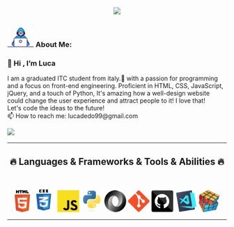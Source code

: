 


<!--<img align="right" src="https://visitor-badge.laobi.icu/badge?page_id=lucadedo" alt="lucadedo">--!>
<!-- [![Typing SVG](https://readme-typing-svg.herokuapp.com?center=true&lines=This+is+HalemoGPA;Nice+to+meet+you+%F0%9F%91%8B)](https://git.io/typing-svg)       -->

<h1 align="center">
  <a href="https://git.io/typing-svg">
    <img src="https://readme-typing-svg.herokuapp.com/?lines=This+is+Lucadedo;Nice+to+meet+you+%F0%9F%91%8B&center=true&size=30">
  </a>
</h1>
   
###  <img src="/images/Developer.gif" alt="developer gif"  height="45px">  About Me:
<p align="center">
  <h3>👋 Hi , I’m Luca </h3>
  I am a graduated ITC student from italy.👀  with a passion for programming and a focus on front-end engineering. Proficient in HTML, CSS, JavaScript, jQuery, and a touch of Python, It's amazing how a well-design website could change the user experience and attract people to it! I love that!  
  <br>
  Let's code the ideas to the future!
  <br>
  📫 How to reach me: lucadedo99@gmail.com
  <br>
  
 
  
  
</p>
<a href="lucadedo99@gmail.com"><img src="https://img.shields.io/badge/Gmail-D14836?style=for-the-badge&logo=gmail&logoColor=white" height=23></a> 
<hr>
<h2 align="center">🔥 Languages & Frameworks & Tools & Abilities 🔥</h2><br>
<p align="center">

  
 
  <img title="HTML5" height="50" src="images/html5.svg">
  <img title="CSS" height="55" src="images/css.svg">
  <img title="Javascript" height="50" src="images/javascript.svg">
  <img title="Python" height="50" src="images/python-original.svg">
  <img title="JSON" height="50" src="images/json.svg">
  <img title="Git" height="50" src="images/git-original.svg">
  <img title="GitHub" height="50" src="images/github.svg">
  <img title="Visual Studio Code" height="50" src="images/vscode.png">
  <img title="Problem Solving" height="50" src="images/problemSolving.png">

</p>
<hr>



<!---
lucadedo/lucadedo is a ✨ special ✨ repository because its `README.md` (this file) appears on your GitHub profile.
You can click the Preview link to take a look at your changes.
--->
